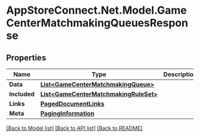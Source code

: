 # AppStoreConnect.Net.Model.GameCenterMatchmakingQueuesResponse

## Properties

Name | Type | Description | Notes
------------ | ------------- | ------------- | -------------
**Data** | [**List&lt;GameCenterMatchmakingQueue&gt;**](GameCenterMatchmakingQueue.md) |  | 
**Included** | [**List&lt;GameCenterMatchmakingRuleSet&gt;**](GameCenterMatchmakingRuleSet.md) |  | [optional] 
**Links** | [**PagedDocumentLinks**](PagedDocumentLinks.md) |  | 
**Meta** | [**PagingInformation**](PagingInformation.md) |  | [optional] 

[[Back to Model list]](../README.md#documentation-for-models) [[Back to API list]](../README.md#documentation-for-api-endpoints) [[Back to README]](../README.md)

